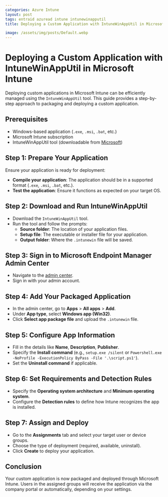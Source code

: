 ```yaml
---
categories: Azure Intune
layout: post
tags: entraid azuread intune intunewinapputil
title: Deploying a Custom Application with IntuneWinAppUtil in Microsoft Intune

image: /assets/img/posts/Default.webp
---
```


# Deploying a Custom Application with IntuneWinAppUtil in Microsoft Intune

Deploying custom applications in Microsoft Intune can be efficiently managed using the `IntuneWinAppUtil` tool. This guide provides a step-by-step approach to packaging and deploying a custom application.

## Prerequisites

- Windows-based application (`.exe`, `.msi`, `.bat`, etc.)
- Microsoft Intune subscription
- IntuneWinAppUtil tool (downloadable from [Microsoft](https://github.com/Microsoft/Microsoft-Win32-Content-Prep-Tool))

## Step 1: Prepare Your Application

Ensure your application is ready for deployment:

- **Compile your application**: The application should be in a supported format (`.exe`, `.msi`, `.bat`, etc.).
- **Test the application**: Ensure it functions as expected on your target OS.

## Step 2: Download and Run IntuneWinAppUtil

- Download the `IntuneWinAppUtil` tool.
- Run the tool and follow the prompts:
  - **Source folder**: The location of your application files.
  - **Setup file**: The executable or installer file for your application.
  - **Output folder**: Where the `.intunewin` file will be saved.

## Step 3: Sign in to Microsoft Endpoint Manager Admin Center

- Navigate to the [admin center](https://endpoint.microsoft.com/).
- Sign in with your admin account.

## Step 4: Add Your Packaged Application

- In the admin center, go to **Apps** > **All apps** > **Add**.
- Under **App type**, select **Windows app (Win32)**.
- Click **Select app package file** and upload the `.intunewin` file.

## Step 5: Configure App Information

- Fill in the details like **Name**, **Description**, **Publisher**.
- Specify the **Install command** (e.g., `setup.exe /silent` or `Powershell.exe -NoProfile -ExecutionPolicy ByPass -File '.\script.ps1'`).
- Set the **Uninstall command** if applicable.

## Step 6: Set Requirements and Detection Rules

- Specify the **Operating system architecture** and **Minimum operating system**.
- Configure the **Detection rules** to define how Intune recognizes the app is installed.

## Step 7: Assign and Deploy

- Go to the **Assignments** tab and select your target user or device groups.
- Choose the type of deployment (required, available, uninstall).
- Click **Create** to deploy your application.

## Conclusion

Your custom application is now packaged and deployed through Microsoft Intune. Users in the assigned groups will receive the application via the company portal or automatically, depending on your settings.
